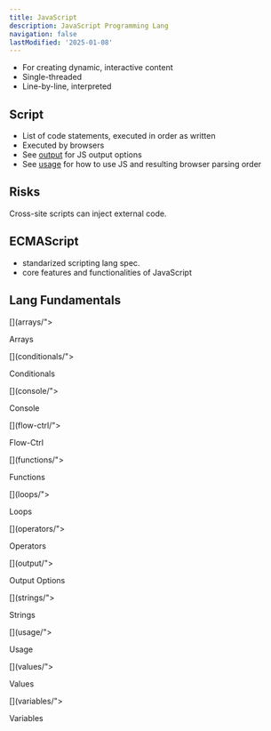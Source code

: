```yaml
---
title: JavaScript
description: JavaScript Programming Lang
navigation: false
lastModified: '2025-01-08'
---
```


- For creating dynamic, interactive content
- Single-threaded
- Line-by-line, interpreted

## Script

- List of code statements, executed in order as written
- Executed by browsers
- See [output](./output) for JS output options
- See [usage](./usage) for how to use JS and resulting browser parsing order

## Risks

Cross-site scripts can inject external code.

## ECMAScript

- standarized scripting lang spec.
- core features and functionalities of JavaScript

## Lang Fundamentals

<div class="ab-buttons">
[](arrays/"><p>Arrays</p></a></div>
[](conditionals/"><p>Conditionals</p></a></div>
[](console/"><p>Console</p></a></div>
[](flow-ctrl/"><p>Flow-Ctrl</p></a></div>
[](functions/"><p>Functions</p></a></div>
[](loops/"><p>Loops</p></a></div>
[](operators/"><p>Operators</p></a></div>
[](output/"><p>Output Options</p></a></div>
[](strings/"><p>Strings</p></a></div>
[](usage/"><p>Usage</p></a></div>
[](values/"><p>Values</p></a></div>
[](variables/"><p>Variables</p></a></div>
</div>
